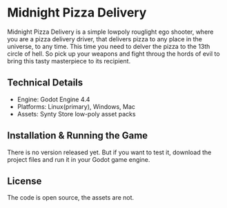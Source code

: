 # Midnight Pizza Delivery

Midnight Pizza Delivery is a simple lowpoly rouglight ego shooter, where you are a pizza delivery driver, that delivers pizza to any place in the universe, to any time. This time you need to delver the pizza to the 13th circle of hell. So pick up your weapons and fight throug the hords of evil to bring this tasty masterpiece to its recipient.


## Technical Details

- Engine: Godot Engine 4.4
- Platforms: Linux(primary), Windows, Mac
- Assets: Synty Store low-poly asset packs 

## Installation & Running the Game

There is no version released yet. But if you want to test it, download the project files and run it in your Godot game engine.

## License

The code is open source, the assets are not. 
